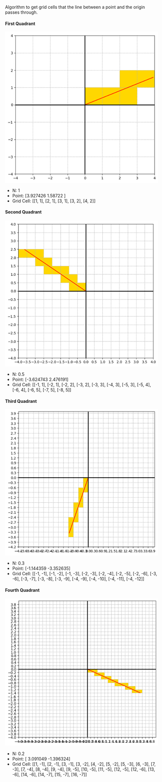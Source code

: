 Algorithm to get grid cells that the line between a point and the origin passes through.

#### First Quadrant

<img src="https://github.com/zzwon1212/Improve_Bresenham_Algorithm/blob/main/result/result_1.png" alt="First Quadrant" width="500"/>

- N: 1
- Point: [3.927426 1.58722 ]
- Grid Cell: [[1, 1], [2, 1], [3, 1], [3, 2], [4, 2]]

#### Second Quadrant

<img src="https://github.com/zzwon1212/Improve_Bresenham_Algorithm/blob/main/result/result_2.png" alt="Second Quadrant" width="500"/>

- N: 0.5
- Point: [-3.624743  2.476191]
- Grid Cell: [[-1, 1], [-2, 1], [-2, 2], [-3, 2], [-3, 3], [-4, 3], [-5, 3], [-5, 4], [-6, 4], [-6, 5], [-7, 5], [-8, 5]]

#### Third Quadrant

<img src="https://github.com/zzwon1212/Improve_Bresenham_Algorithm/blob/main/result/result_3.png" alt="Third Quadrant" width="500"/>

- N: 0.3
- Point: [-1.144359 -3.352635]
- Grid Cell: [[-1, -1], [-1, -2], [-1, -3], [-2, -3], [-2, -4], [-2, -5], [-2, -6], [-3, -6], [-3, -7], [-3, -8], [-3, -9], [-4, -9], [-4, -10], [-4, -11], [-4, -12]]

#### Fourth Quadrant

<img src="https://github.com/zzwon1212/Improve_Bresenham_Algorithm/blob/main/result/result_4.png" alt="Fourth Quadrant" width="500"/>

- N: 0.2
- Point: [ 3.091049 -1.396324]
- Grid Cell: [[1, -1], [2, -1], [3, -1], [3, -2], [4, -2], [5, -2], [5, -3], [6, -3], [7, -3], [7, -4], [8, -4], [9, -4], [9, -5], [10, -5], [11, -5], [12, -5], [12, -6], [13, -6], [14, -6], [14, -7], [15, -7], [16, -7]]


